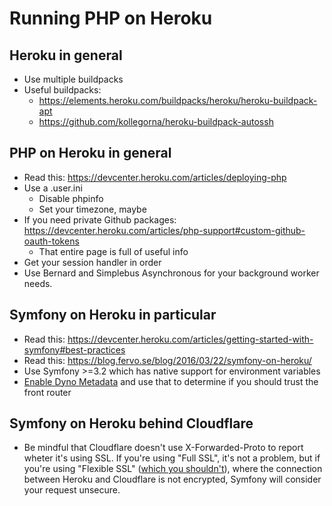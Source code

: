 # Running PHP on Heroku

## Heroku in general

* Use multiple buildpacks
* Useful buildpacks:
  * https://elements.heroku.com/buildpacks/heroku/heroku-buildpack-apt
  * https://github.com/kollegorna/heroku-buildpack-autossh

## PHP on Heroku in general

* Read this: https://devcenter.heroku.com/articles/deploying-php
* Use a .user.ini
  * Disable phpinfo
  * Set your timezone, maybe
* If you need private Github packages: https://devcenter.heroku.com/articles/php-support#custom-github-oauth-tokens
  * That entire page is full of useful info
* Get your session handler in order
* Use Bernard and Simplebus Asynchronous for your background worker needs.

## Symfony on Heroku in particular

* Read this: https://devcenter.heroku.com/articles/getting-started-with-symfony#best-practices
* Read this: https://blog.fervo.se/blog/2016/03/22/symfony-on-heroku/
* Use Symfony >=3.2 which has native support for environment variables
* [Enable Dyno Metadata](https://devcenter.heroku.com/articles/dyno-metadata) and use that to determine if you should trust the front router

## Symfony on Heroku behind Cloudflare

* Be mindful that Cloudflare doesn't use X-Forwarded-Proto to report wheter it's using SSL. If you're using "Full SSL", it's not a problem, but if you're using "Flexible SSL" ([which you shouldn't](http://webmasters.stackexchange.com/a/67946)), where the connection between Heroku and Cloudflare is not encrypted, Symfony will consider your request unsecure.
